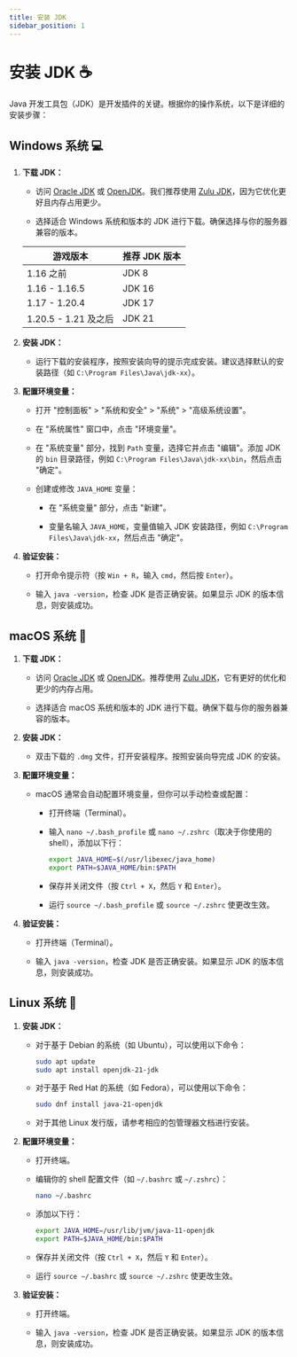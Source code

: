 ```yaml
---
title: 安装 JDK
sidebar_position: 1
---
```


# 安装 JDK ☕️

Java 开发工具包（JDK）是开发插件的关键。根据你的操作系统，以下是详细的安装步骤：

## Windows 系统 💻

1. **下载 JDK：**

   - 访问 [Oracle JDK](https://www.oracle.com/java/technologies/downloads/) 或 [OpenJDK](https://adoptium.net/zh-CN/temurin/releases/)。我们推荐使用 [Zulu JDK](https://www.azul.com/downloads/)，因为它优化更好且内存占用更少。

   - 选择适合 Windows 系统和版本的 JDK 进行下载。确保选择与你的服务器兼容的版本。

   | 游戏版本             | 推荐 JDK 版本 |
   | -------------------- | ------------- |
   | 1.16 之前            | JDK 8         |
   | 1.16 - 1.16.5        | JDK 16        |
   | 1.17 - 1.20.4        | JDK 17        |
   | 1.20.5 - 1.21 及之后 | JDK 21        |

2. **安装 JDK：**

   - 运行下载的安装程序，按照安装向导的提示完成安装。建议选择默认的安装路径（如 `C:\Program Files\Java\jdk-xx`）。

3. **配置环境变量：**

   - 打开 "控制面板" > "系统和安全" > "系统" > "高级系统设置"。

   - 在 "系统属性" 窗口中，点击 "环境变量"。

   - 在 "系统变量" 部分，找到 `Path` 变量，选择它并点击 "编辑"。添加 JDK 的 `bin` 目录路径，例如 `C:\Program Files\Java\jdk-xx\bin`，然后点击 "确定"。

   - 创建或修改 `JAVA_HOME` 变量：

     - 在 "系统变量" 部分，点击 "新建"。

     - 变量名输入 `JAVA_HOME`，变量值输入 JDK 安装路径，例如 `C:\Program Files\Java\jdk-xx`，然后点击 "确定"。

4. **验证安装：**

   - 打开命令提示符（按 `Win + R`，输入 `cmd`，然后按 `Enter`）。

   - 输入 `java -version`，检查 JDK 是否正确安装。如果显示 JDK 的版本信息，则安装成功。

## macOS 系统 🍏

1. **下载 JDK：**

   - 访问 [Oracle JDK](https://www.oracle.com/java/technologies/downloads/) 或 [OpenJDK](https://adoptium.net/zh-CN/temurin/releases/)。推荐使用 [Zulu JDK](https://www.azul.com/downloads/)，它有更好的优化和更少的内存占用。

   - 选择适合 macOS 系统和版本的 JDK 进行下载。确保下载与你的服务器兼容的版本。

2. **安装 JDK：**

   - 双击下载的 `.dmg` 文件，打开安装程序。按照安装向导完成 JDK 的安装。

3. **配置环境变量：**

   - macOS 通常会自动配置环境变量，但你可以手动检查或配置：

     - 打开终端（Terminal）。

     - 输入 `nano ~/.bash_profile` 或 `nano ~/.zshrc`（取决于你使用的 shell），添加以下行：

       ```bash
       export JAVA_HOME=$(/usr/libexec/java_home)
       export PATH=$JAVA_HOME/bin:$PATH
       ```

     - 保存并关闭文件（按 `Ctrl + X`，然后 `Y` 和 `Enter`）。

     - 运行 `source ~/.bash_profile` 或 `source ~/.zshrc` 使更改生效。

4. **验证安装：**

   - 打开终端（Terminal）。

   - 输入 `java -version`，检查 JDK 是否正确安装。如果显示 JDK 的版本信息，则安装成功。

## Linux 系统 🐧

1. **安装 JDK：**

   - 对于基于 Debian 的系统（如 Ubuntu），可以使用以下命令：

     ```bash
     sudo apt update
     sudo apt install openjdk-21-jdk
     ```

   - 对于基于 Red Hat 的系统（如 Fedora），可以使用以下命令：

     ```bash
     sudo dnf install java-21-openjdk
     ```

   - 对于其他 Linux 发行版，请参考相应的包管理器文档进行安装。

2. **配置环境变量：**

   - 打开终端。

   - 编辑你的 shell 配置文件（如 `~/.bashrc` 或 `~/.zshrc`）：

     ```bash
     nano ~/.bashrc
     ```

   - 添加以下行：

     ```bash
     export JAVA_HOME=/usr/lib/jvm/java-11-openjdk
     export PATH=$JAVA_HOME/bin:$PATH
     ```

   - 保存并关闭文件（按 `Ctrl + X`，然后 `Y` 和 `Enter`）。

   - 运行 `source ~/.bashrc` 或 `source ~/.zshrc` 使更改生效。

3. **验证安装：**

   - 打开终端。

   - 输入 `java -version`，检查 JDK 是否正确安装。如果显示 JDK 的版本信息，则安装成功。
